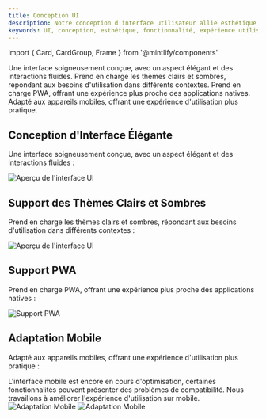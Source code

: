 ```yaml
---
title: Conception UI
description: Notre conception d'interface utilisateur allie esthétique et fonctionnalité, offrant aux utilisateurs une expérience d'utilisation exceptionnelle.
keywords: UI, conception, esthétique, fonctionnalité, expérience utilisateur
---
```


import { Card, CardGroup, Frame } from '@mintlify/components'

<CardGroup cols={2}>
  <Card title="Interface Élégante" icon="palette">
    Une interface soigneusement conçue, avec un aspect élégant et des interactions fluides.
  </Card>
  <Card title="Support des Thèmes" icon="moon">
    Prend en charge les thèmes clairs et sombres, répondant aux besoins d'utilisation dans différents contextes.
  </Card>
  <Card title="Support PWA" icon="mobile">
    Prend en charge PWA, offrant une expérience plus proche des applications natives.
  </Card>
  <Card title="Adaptation Mobile" icon="mobile">
    Adapté aux appareils mobiles, offrant une expérience d'utilisation plus pratique.
  </Card>
</CardGroup>

## Conception d'Interface Élégante

Une interface soigneusement conçue, avec un aspect élégant et des interactions fluides :

<Frame>
  <img 
    src="https://oss.vidol.chat/assets/64672af6bfb7a9100cd03d7aaa8e1299.webp" 
    alt="Aperçu de l'interface UI"
  />
</Frame>

## Support des Thèmes Clairs et Sombres

Prend en charge les thèmes clairs et sombres, répondant aux besoins d'utilisation dans différents contextes :

<Frame>
  <img 
    src="https://oss.vidol.chat/docs/2024/11/8bff962b07daa4c8a69233fa9465aef5.png" 
    alt="Aperçu de l'interface UI"
  />
</Frame>

## Support PWA

Prend en charge PWA, offrant une expérience plus proche des applications natives :

<Frame>
  <img 
    src="https://oss.vidol.chat/docs/2024/11/31a33f5a8f3a53a5bd4687f6393f2605.png" 
    alt="Support PWA"
  />
</Frame>

## Adaptation Mobile

Adapté aux appareils mobiles, offrant une expérience d'utilisation plus pratique :

<Warning>
  L'interface mobile est encore en cours d'optimisation, certaines fonctionnalités peuvent présenter des problèmes de compatibilité. Nous travaillons à améliorer l'expérience d'utilisation sur mobile.
</Warning>

<Frame>
  <img 
    src="https://oss.vidol.chat/docs/2024/11/343cb3215fbbb61e814288366856601f.png" 
    alt="Adaptation Mobile"
  />  
  <img 
    src="https://oss.vidol.chat/docs/2024/11/352368c4cd1c81a3184bea72ad8aa4e3.png" 
    alt="Adaptation Mobile"
  />
</Frame>
